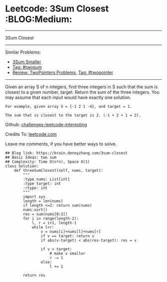 # Leetcode: 3Sum Closest     :BLOG:Medium:


---

3Sum Closest  

---

Similar Problems:  
-   [3Sum Smaller](https://brain.dennyzhang.com/3sum-smaller)
-   [Tag: #twosum](https://brain.dennyzhang.com/tag/twosum)
-   [Review: TwoPointers Problems](https://brain.dennyzhang.com/review-twopointer), [Tag: #twopointer](https://brain.dennyzhang.com/tag/twopointer)

---

Given an array S of n integers, find three integers in S such that the sum is closest to a given number, target. Return the sum of the three integers. You may assume that each input would have exactly one solution.  

    For example, given array S = {-1 2 1 -4}, and target = 1.
    
    The sum that is closest to the target is 2. (-1 + 2 + 1 = 2).

Github: [challenges-leetcode-interesting](https://github.com/DennyZhang/challenges-leetcode-interesting/tree/master/3sum-closest)  

Credits To: [leetcode.com](https://leetcode.com/problems/3sum-closest/description/)  

Leave me comments, if you have better ways to solve.  

    ## Blog link: https://brain.dennyzhang.com/3sum-closest
    ## Basic Ideas: two sum
    ## Complexity: Time O(n*n), Space O(1)
    class Solution:
        def threeSumClosest(self, nums, target):
            """
            :type nums: List[int]
            :type target: int
            :rtype: int
            """
            import sys
            length = len(nums)
            if length <=2: return sum(nums)
            nums.sort()
            res = sum(nums[0:3])
            for i in range(length-2):
                l, r = i+1, length-1
                while l<r:
                    v = nums[i]+nums[l]+nums[r]
                    if v == target: return v
                    if abs(v-target) < abs(res-target): res = v
    
                    if v > target:
                        # make v smaller
                        r -= 1
                    else:
                        l += 1
    
            return res